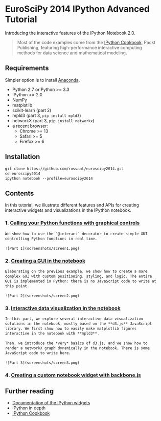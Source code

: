 EuroSciPy 2014 IPython Advanced Tutorial
========================================

Introducing the interactive features of the IPython Notebook 2.0.

> Most of the code examples come from the [IPython Cookbook](http://ipython-books.github.io), Packt Publishing, featuring high-performance interactive computing methods for data science and mathematical modeling.

## Requirements

Simpler option is to install [Anaconda](https://store.continuum.io/cshop/anaconda/).

* Python 2.7 or Python >= 3.3
* IPython >= 2.0
* NumPy
* matplotlib
* scikit-learn (part 2)
* mpld3 (part 3, `pip install mpld3`)
* networkX (part 3, `pip install networkx`)
* a recent browser:
    * Chrome >= 13
    * Safari >= 5
    * Firefox >= 6


## Installation

```
git clone https://github.com/rossant/euroscipy2014.git
cd euroscipy2014
ipython notebook --profile=euroscipy2014
```


## Contents

In this tutorial, we illustrate different features and APIs for creating interactive widgets and visualizations in the IPython notebook.



### 1. [**Calling your Python functions with graphical controls**](http://nbviewer.ipython.org/github/rossant/euroscipy2014/blob/master/01_interact.ipynb)

    We show how to use the `@interact` decorator to create simple GUI controlling Python functions in real time.
    
    ![Part 1](screenshots/screen1.png)
    
### 2. [**Creating a GUI in the notebook**](http://nbviewer.ipython.org/github/rossant/euroscipy2014/blob/master/02_gui.ipynb)
    
    Elaborating on the previous example, we show how to create a more complex GUI with custom positioning, styling, and logic. The entire GUI is implemented in Python: there is no JavaScript code to write at this point.
    
    ![Part 2](screenshots/screen2.png)
    
### 3. [**Interactive data visualization in the notebook**](http://nbviewer.ipython.org/github/rossant/euroscipy2014/blob/master/03_dataviz.ipynb)

    In this part, we explore several interactive data visualization solutions in the notebook, mostly based on the **d3.js** JavaScript library. We first show how to easily make matplotlib figures interactive in the notebook with **mpld3**.
    
    Then, we introduce the *very* basics of d3.js, and we show how to render a networkX graph dynamically in the notebook. There is some JavaScript code to write here.
    
    ![Part 3](screenshots/screen3.png)
    
### 4. [**Creating a custom notebook widget with backbone.js**](http://nbviewer.ipython.org/github/rossant/euroscipy2014/blob/master/04_custom.ipynb)


## Further reading

* [Documentation of the IPython widgets](http://nbviewer.ipython.org/github/ipython/ipython/blob/master/examples/Interactive%20Widgets/Index.ipynb)
* [IPython in depth](http://nbviewer.ipython.org/github/ipython/ipython-in-depth/tree/master/examples/Interactive%20Widgets/)
* [IPython Cookbook](http://ipython-books.github.io)

